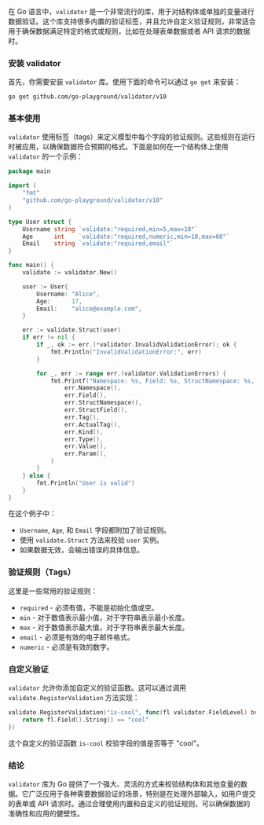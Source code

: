 在 Go 语言中，`validator` 是一个非常流行的库，用于对结构体或单独的变量进行数据验证。这个库支持很多内置的验证标签，并且允许自定义验证规则，非常适合用于确保数据满足特定的格式或规则，比如在处理表单数据或者 API 请求的数据时。

### 安装 validator

首先，你需要安装 `validator` 库。使用下面的命令可以通过 `go get` 来安装：

```bash
go get github.com/go-playground/validator/v10
```

### 基本使用

`validator` 使用标签（tags）来定义模型中每个字段的验证规则。这些规则在运行时被应用，以确保数据符合预期的格式。下面是如何在一个结构体上使用 `validator` 的一个示例：

```go
package main

import (
    "fmt"
    "github.com/go-playground/validator/v10"
)

type User struct {
    Username string `validate:"required,min=5,max=10"`
    Age      int    `validate:"required,numeric,min=18,max=60"`
    Email    string `validate:"required,email"`
}

func main() {
    validate := validator.New()

    user := User{
        Username: "Alice",
        Age:      17,
        Email:    "alice@example.com",
    }

    err := validate.Struct(user)
    if err != nil {
        if _, ok := err.(*validator.InvalidValidationError); ok {
            fmt.Println("InvalidValidationError:", err)
        }

        for _, err := range err.(validator.ValidationErrors) {
            fmt.Printf("Namespace: %s, Field: %s, StructNamespace: %s, StructField: %s, Tag: %s, ActualTag: %s, Kind: %s, Type: %s, Value: %v, Param: %s\n",
                err.Namespace(),
                err.Field(),
                err.StructNamespace(),
                err.StructField(),
                err.Tag(),
                err.ActualTag(),
                err.Kind(),
                err.Type(),
                err.Value(),
                err.Param(),
            )
        }
    } else {
        fmt.Println("User is valid")
    }
}
```

在这个例子中：

-   `Username`, `Age`, 和 `Email` 字段都附加了验证规则。
-   使用 `validate.Struct` 方法来校验 `user` 实例。
-   如果数据无效，会输出错误的具体信息。

### 验证规则（Tags）

这里是一些常用的验证规则：

-   `required` - 必须有值，不能是初始化值或空。
-   `min` - 对于数值表示最小值，对于字符串表示最小长度。
-   `max` - 对于数值表示最大值，对于字符串表示最大长度。
-   `email` - 必须是有效的电子邮件格式。
-   `numeric` - 必须是有效的数字。

### 自定义验证

`validator` 允许你添加自定义的验证函数。这可以通过调用 `validate.RegisterValidation` 方法实现：

```go
validate.RegisterValidation("is-cool", func(fl validator.FieldLevel) bool {
    return fl.Field().String() == "cool"
})
```

这个自定义的验证函数 `is-cool` 校验字段的值是否等于 "cool"。

### 结论

`validator` 库为 Go 提供了一个强大、灵活的方式来校验结构体和其他变量的数据。它广泛应用于各种需要数据验证的场景，特别是在处理外部输入，如用户提交的表单或 API 请求时。通过合理使用内置和自定义的验证规则，可以确保数据的准确性和应用的健壁性。
